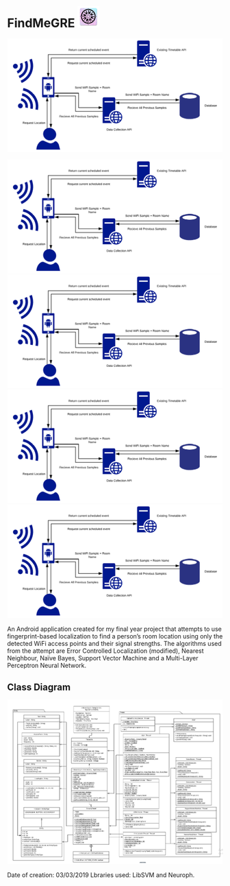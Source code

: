# FindMeGRE  <img src="https://github.com/MalikS789/FindMeGRE/blob/main/app/src/main/res/mipmap-xxxhdpi/ic_launcher.png?raw=true" width="50">

<p align="center">
  <img src="https://github.com/MalikS789/FindMeGRE/blob/main/app/src/main/res/RichPicture.png">
</p>

<p align="left">
  <img src="https://github.com/MalikS789/FindMeGRE/blob/main/app/src/main/res/RichPicture.png">
  <img src="https://github.com/MalikS789/FindMeGRE/blob/main/app/src/main/res/RichPicture.png">
  <img src="https://github.com/MalikS789/FindMeGRE/blob/main/app/src/main/res/RichPicture.png">
  <img src="https://github.com/MalikS789/FindMeGRE/blob/main/app/src/main/res/RichPicture.png">
</p>

An Android application created for my final year project that attempts to use fingerprint-based localization to find a person’s room location using only the detected WiFi access points and their signal strengths. The algorithms used from the attempt are Error Controlled Localization (modified), Nearest Neighbour, Naïve Bayes, Support Vector Machine and a Multi-Layer Perceptron Neural Network.

## Class Diagram

<p align="center">
  <img src="https://github.com/MalikS789/FindMeGRE/blob/main/app/src/main/res/ClassDiagram.png">
</p>

Date of creation: 03/03/2019
Lbraries used: LibSVM and Neuroph.

